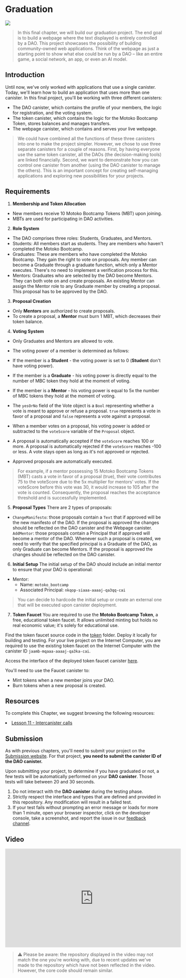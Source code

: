 # Graduation

<img src="./assets/cover_graduation.png">

> In this final chapter, we will build our graduation project. The end goal is to build a webpage where the text displayed is entirely controlled by a DAO. This project showcases the possibility of building community-owned web applications. Think of the webpage as just a starting point to show what else could be run by a DAO – like an entire game, a social network, an app, or even an AI model.

## Introduction

Until now, we've only worked with applications that use a single canister. Today, we'll learn how to build an application that uses more than one canister. In this final project, you'll be working with three different canisters:

- The DAO canister, which contains the profile of your members, the logic for registration, and the voting system.
- The token canister, which contains the logic for the Motoko Bootcamp Token, stores balances and manages transfers.
- The webpage canister, which contains and serves your live webpage.

> We could have combined all the functions of these three canisters into one to make the project simpler. However, we chose to use three separate canisters for a couple of reasons. First, by having everyone use the same token canister, all the DAOs (the decision-making tools) are linked financially. Second, we want to demonstrate how you can control one canister from another (using the DAO canister to manage the others). This is an important concept for creating self-managing applications and exploring new possibilities for your projects.

## Requirements

1. **Membership and Token Allocation**

- New members receive 10 Motoko Bootcamp Tokens (MBT) upon joining.
- MBTs are used for participating in DAO activities.

2. **Role System**

- The DAO comprises three roles: Students, Graduates, and Mentors.
- Students: All members start as students. They are members who haven't completed the Motoko Bootcamp.
- Graduates: These are members who have completed the Motoko Bootcamp. They gain the right to vote on proposals. Any member can become a Graduate through a graduate function, which only a Mentor executes. There's no need to implement a verification process for this.
- Mentors: Graduates who are selected by the DAO become Mentors. They can both vote on and create proposals. An existing Mentor can assign the Mentor role to any Graduate member by creating a proposal. This proposal has to be approved by the DAO.

3. **Proposal Creation**

- Only **Mentors** are authorized to create proposals.
- To create a proposal, a **Mentor** must burn 1 MBT, which decreases their token balance.

4. **Voting System**

- Only Graduates and Mentors are allowed to vote.
- The voting power of a member is determined as follows:
- If the member is a **Student** - the voting power is set to 0 (**Student** don't have voting power).
- If the member is a **Graduate** - his voting power is directly equal to the number of MBC token they hold at the moment of voting.
- If the member is a **Mentor** - his voting power is equal to 5x the number of MBC tokens they hold at the moment of voting.
- The `yesOrNo` field of the Vote object is a `Bool` representing whether a vote is meant to approve or refuse a proposal. `true` represents a vote in favor of a proposal and `false` represents a vote against a proposal.

- When a member votes on a proposal, his voting power is added or subtracted to the `voteScore` variable of the `Proposal` object.

- A proposal is automatically accepted if the `voteScore` reaches 100 or more. A proposal is automatically rejected if the `voteScore` reaches -100 or less. A vote stays open as long as it's not approved or rejected.

- Approved proposals are automatically executed.

> For example, if a mentor possessing 15 Motoko Bootcamp Tokens (MBT) casts a vote in favor of a proposal (true), their vote contributes 75 to the voteScore due to the 5x multiplier for mentors' votes. If the voteScore before this vote was 30, it would increase to 105 after the vote is counted. Consequently, the proposal reaches the acceptance threshold and is successfully implemented.

5. **Proposal Types**
   There are 2 types of proposals:

- `ChangeManifesto`: those proposals contain a `Text` that if approved will be the new manifesto of the DAO. If the proposal is approved the changes should be reflected on the DAO canister and the Webpage canister.
  `AddMentor`: those proposals contain a Principal that if approved will become a mentor of the DAO. Whenever such a proposal is created, we need to verify that the specified principal is a Graduate of the DAO, as only Graduate can become Mentors. If the proposal is approved the changes should be reflected on the DAO canister.

6. **Initial Setup**
   The initial setup of the DAO should include an initial mentor to ensure that your DAO is operational:

- Mentor:
  - Name: `motoko_bootcamp`
  - Associated Principal: `nkqop-siaaa-aaaaj-qa3qq-cai`

> You can decide to hardcode the initial setup or create an external one that will be executed upon canister deployment.

7. **Token Faucet**
   You are required to use the **Motoko Bootcamp Token**, a free, educational token faucet. It allows unlimited minting but holds no real economic value; it's solely for educational use.

Find the token faucet source code in the [token](https://github.com/motoko-bootcamp/dao-adventure/blob/main/chapters/graduation/token/main.mo) folder. Deploy it locally for building and testing. For your live project on the Internet Computer, you are required to use the existing token faucet on the Internet Computer with the canister ID `jaamb-mqaaa-aaaaj-qa3ka-cai`.

Access the interface of the deployed token faucet canister [here](https://dashboard.internetcomputer.org/canister/jaamb-mqaaa-aaaaj-qa3ka-cai).

You'll need to use the Faucet canister to:

- Mint tokens when a new member joins your DAO.
- Burn tokens when a new proposal is created.

## Resources

To complete this Chapter, we suggest browsing the following resources:

<li><a href="https://nnri3-7qaaa-aaaaj-qa3qa-cai.icp0.io/motoko_theory/lesson-13/lesson-13.html" target="_blank">Lesson 11 - Intercanister calls </a></li>

## Submission

As with previous chapters, you'll need to submit your project on the [Submission website](https://www.motokobootcamp.com/). For that project, **you need to submit the canister ID of the DAO canister.**

Upon submitting your project, to determine if you have graduated or not, a few tests will be automatically performed on your **DAO canister**. Those tests will take between 20 and 30 seconds.

1. Do not interact with the **DAO canister** during the testing phase.
2. Strictly respect the interface and types that are defined and provided in this repository. Any modification will result in a failed test.
3. If your test fails without prompting an error message or loads for more than 1 minute, open your browser inspector, click on the developer console, take a screenshot, and report the issue in our [feedback channel](https://discord.gg/vTcwUdUwTf).

## Video

<iframe width="560" height="315" src="https://www.youtube.com/embed/onwvvi5EUi8?si=UVEVFXB7PUegQeuJ" title="YouTube video player" frameborder="0" allow="accelerometer; autoplay; clipboard-write; encrypted-media; gyroscope; picture-in-picture; web-share" allowfullscreen="" style="display: block; margin-left: auto; margin-right: auto;"></iframe>

> ⚠️ Please be aware: the repository displayed in the video may not match the one you're working with, due to recent updates we've made to the repository which have not been reflected in the video. However, the core code should remain similar.
